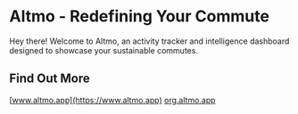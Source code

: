 # Altmo - Redefining Your Commute

Hey there! Welcome to Altmo, an activity tracker and intelligence dashboard designed to showcase your sustainable commutes.

## Find Out More

[www.altmo.app](https://www.altmo.app)
[org.altmo.app](https://org.altmo.app)
